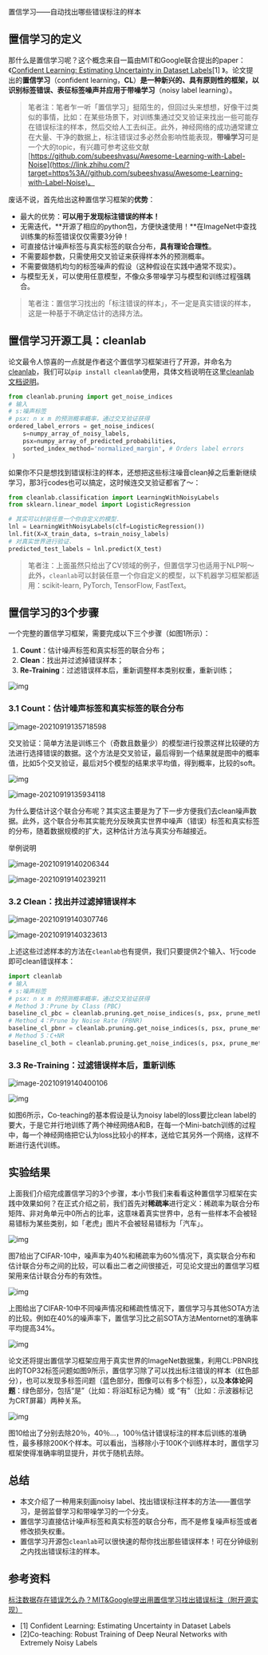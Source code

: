置信学习——自动找出哪些错误标注的样本

## **置信学习的定义**

那什么是置信学习呢？这个概念来自一篇由MIT和Google联合提出的paper：《[Confident Learning: Estimating Uncertainty in Dataset Labels](https://link.zhihu.com/?target=https%3A//arxiv.org/abs/1911.00068)[1] 》。论文提出的**置信学习**（confident learning，**CL**）**是一种新兴的、具有原则性的框架，以识别标签错误、表征标签噪声并应用于带噪学习**（noisy label learning）。

> 笔者注：笔者乍一听「置信学习」挺陌生的，但回过头来想想，好像干过类似的事情，比如：在某些场景下，对训练集通过交叉验证来找出一些可能存在错误标注的样本，然后交给人工去纠正。此外，神经网络的成功通常建立在大量、干净的数据上，标注错误过多必然会影响性能表现，**带噪学习**可是一个大的topic，有兴趣可参考这些文献 [https://github.com/subeeshvasu/Awesome-Learning-with-Label-Noise](https://link.zhihu.com/?target=https%3A//github.com/subeeshvasu/Awesome-Learning-with-Label-Noise)。



废话不说，首先给出这种置信学习框架的**优势**：

- 最大的优势：**可以用于发现标注错误的样本！**
- 无需迭代，**开源了相应的python包，方便快速使用！**在ImageNet中查找训练集的标签错误仅仅需要3分钟！
- 可直接估计噪声标签与真实标签的联合分布，**具有理论合理性**。
- 不需要超参数，只需使用交叉验证来获得样本外的预测概率。
- 不需要做随机均匀的标签噪声的假设（这种假设在实践中通常不现实）。
- 与模型无关，可以使用任意模型，不像众多带噪学习与模型和训练过程强耦合。

> 笔者注：置信学习找出的「标注错误的样本」，不一定是真实错误的样本，这是一种基于不确定估计的选择方法。

## **置信学习开源工具：cleanlab**

论文最令人惊喜的一点就是作者这个置信学习框架进行了开源，并命名为[cleanlab](https://link.zhihu.com/?target=https%3A//github.com/cgnorthcutt/cleanlab)，我们可以`pip install cleanlab`使用，具体文档说明在这里[cleanlab文档说明](https://link.zhihu.com/?target=https%3A//l7.curtisnorthcutt.com/cleanlab-python-package)。

```python
from cleanlab.pruning import get_noise_indices
# 输入
# s:噪声标签
# psx: n x m 的预测概率概率，通过交叉验证获得
ordered_label_errors = get_noise_indices(
    s=numpy_array_of_noisy_labels,
    psx=numpy_array_of_predicted_probabilities,
    sorted_index_method='normalized_margin', # Orders label errors
 )
```

如果你不只是想找到错误标注的样本，还想把这些标注噪音clean掉之后重新继续学习，那3行codes也可以搞定，这时候连交叉验证都省了～：

```python
from cleanlab.classification import LearningWithNoisyLabels
from sklearn.linear_model import LogisticRegression

# 其实可以封装任意一个你自定义的模型.
lnl = LearningWithNoisyLabels(clf=LogisticRegression()) 
lnl.fit(X=X_train_data, s=train_noisy_labels) 
# 对真实世界进行验证.
predicted_test_labels = lnl.predict(X_test)
```

> 笔者注：上面虽然只给出了CV领域的例子，但置信学习也适用于NLP啊～此外，`cleanlab`可以封装任意一个你自定义的模型，以下机器学习框架都适用：scikit-learn, PyTorch, TensorFlow, FastText。

## **置信学习的3个步骤**

一个完整的置信学习框架，需要完成以下三个步骤（如图1所示）：

1. **Count**：估计噪声标签和真实标签的联合分布；
2. **Clean**：找出并过滤掉错误样本；
3. **Re-Training**：过滤错误样本后，重新调整样本类别权重，重新训练；

![img](img/v2-ea16cea3f0724249a6587ccfdc5d9654_b.jpg)

### **3.1 Count：估计噪声标签和真实标签的联合分布**

![image-20210919135718598](img/image-20210919135718598.png)

交叉验证：简单方法是训练三个（奇数且数量少）的模型进行投票这样比较硬的方法进行选择错误的数据。这个方法是交叉验证，最后得到一个结果就是图中的概率值，比如5个交叉验证，最后对5个模型的结果求平均值，得到概率，比较的soft。

![img](img/v2-ef0c7706490b1ab79d0d1554d962a15d_b.jpg)

![image-20210919135934118](img/image-20210919135934118.png)

为什么要估计这个联合分布呢？其实这主要是为了下一步方便我们去clean噪声数据。此外，这个联合分布其实能充分反映真实世界中噪声（错误）标签和真实标签的分布，随着数据规模的扩大，这种估计方法与真实分布越接近。

举例说明

![image-20210919140206344](img/image-20210919140206344.png)

![image-20210919140239211](img/image-20210919140239211.png)

### **3.2 Clean：找出并过滤掉错误样本**

![image-20210919140307746](img/image-20210919140307746.png)

![image-20210919140323613](img/image-20210919140323613.png)

上述这些过滤样本的方法在`cleanlab`也有提供，我们只要提供2个输入、1行code即可clean错误样本：

```python
import cleanlab
# 输入
# s:噪声标签
# psx: n x m 的预测概率概率，通过交叉验证获得
# Method 3：Prune by Class (PBC)
baseline_cl_pbc = cleanlab.pruning.get_noise_indices(s, psx, prune_method='prune_by_class',n_jobs=1)
# Method 4：Prune by Noise Rate (PBNR)
baseline_cl_pbnr = cleanlab.pruning.get_noise_indices(s, psx, prune_method='prune_by_noise_rate',n_jobs=1)
# Method 5：C+NR
baseline_cl_both = cleanlab.pruning.get_noise_indices(s, psx, prune_method='both',n_jobs=1)
```

### **3.3 Re-Training：过滤错误样本后，重新训练**

![image-20210919140400106](img/image-20210919140400106.png)

![img](img/v2-089cb0a6209f8cce1a04acd10ce8ba54_b.jpg)

如图6所示，Co-teaching的基本假设是认为noisy label的loss要比clean label的要大，于是它并行地训练了两个神经网络A和B，在每一个Mini-batch训练的过程中，每一个神经网络把它认为loss比较小的样本，送给它其另外一个网络，这样不断进行迭代训练。

## **实验结果**

上面我们介绍完成置信学习的3个步骤，本小节我们来看看这种置信学习框架在实践中效果如何？在正式介绍之前，我们首先对**稀疏率**进行定义：稀疏率为联合分布矩阵、非对角单元中0所占的比率，这意味着真实世界中，总有一些样本不会被轻易错标为某些类别，如「老虎」图片不会被轻易错标为「汽车」。

![img](img/v2-949c2633c7463ce2c09dd273bc00cb67_b.jpg)

图7给出了CIFAR-10中，噪声率为40%和稀疏率为60%情况下，真实联合分布和估计联合分布之间的比较，可以看出二者之间很接近，可见论文提出的置信学习框架用来估计联合分布的有效性。

![img](img/v2-3265593ca7cb1135b8b274965a900e20_b.jpg)

上图给出了CIFAR-10中不同噪声情况和稀疏性情况下，置信学习与其他SOTA方法的比较。例如在40%的噪声率下，置信学习比之前SOTA方法Mentornet的准确率平均提高34%。

![img](img/v2-f7d6b245d35bba2c98a540cfe6a9ad50_b.jpg)

论文还将提出置信学习框架应用于真实世界的ImageNet数据集，利用CL:PBNR找出的TOP32标签问题如图9所示，置信学习除了可以找出标注错误的样本（红色部分），也可以发现多标签问题（蓝色部分，图像可以有多个标签），以及**本体论问题**：绿色部分，包括“是”（比如：将浴缸标记为桶）或 “有”（比如：示波器标记为CRT屏幕）两种关系。

![img](img/v2-c067dd38c246057cc71365e3800d6e4a_b.jpg)

图10给出了分别去除20％，40％…，100％估计错误标注的样本后训练的准确性，最多移除200K个样本。可以看出，当移除小于100K个训练样本时，置信学习框架使得准确率明显提升，并优于随机去除。

## **总结**

- 本文介绍了一种用来刻画noisy label、找出错误标注样本的方法——置信学习，是弱监督学习和带噪学习的一个分支。
- 置信学习直接估计噪声标签和真实标签的联合分布，而不是修复噪声标签或者修改损失权重。
- 置信学习开源包`cleanlab`可以很快速的帮你找出那些错误样本！可在分钟级别之内找出错误标注的样本。

## 参考资料

[标注数据存在错误怎么办？MIT&Google提出用置信学习找出错误标注（附开源实现）](https://zhuanlan.zhihu.com/p/146557232)

- [1] Confident Learning: Estimating Uncertainty in Dataset Labels
- [2]Co-teaching: Robust Training of Deep Neural Networks with Extremely Noisy Labels


